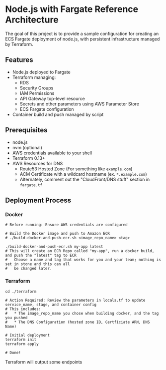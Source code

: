 # Node.js with Fargate Reference Architecture

The goal of this project is to provide a sample configuration for creating an ECS Fargate deployment of node.js, with persistent infrastructure managed by Terraform.

## Features

* Node.js deployed to Fargate
* Terraform managing:
  * RDS
  * Security Groups
  * IAM Permissions
  * API Gateway top-level resource
  * Secrets and other parameters using AWS Parameter Store
  * ECS Fargate configuration
* Container build and push managed by script

## Prerequisites

* node.js
* nvm (optional)
* AWS credentials available to your shell
* Terraform 0.13+
* AWS Resources for DNS
  * Route53 Hosted Zone (For something like `example.com`)
  * ACM Certificate with a wildcard hostname (ex. `*.example.com`)
  * Alternately, comment out the "CloudFront/DNS stuff" section in `fargate.tf`

## Deployment Process

### Docker

```shell
# Before running: Ensure AWS credentials are configured

# Build the Docker image and push to Amazon ECR
# ./build-docker-and-push-ecr.sh <image_repo_name> <tag>

./build-docker-and-push-ecr.sh my-app latest
# This will create an ECR Repo called "my-app", run a docker build, and push the "latest" tag to ECR
#   Choose a name and tag that works for you and your team; nothing is set in stone and this can all
#   be changed later.
```

### Terraform

```shell
cd ./terraform

# Action Required: Review the parameters in locals.tf to update service_name, stage, and container config
# This includes:
#   * The image_repo_name you chose when building docker, and the tag you pushed
#   * The DNS Configuration (hosted zone ID, Certficiate ARN, DNS Name)

# Initial deployment
terraform init
terraform apply

# Done!
```

Terraform will output some endpoints 
